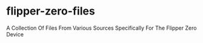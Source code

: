 # flipper-zero-files
A Collection Of Files From Various Sources Specifically For The Flipper Zero Device

